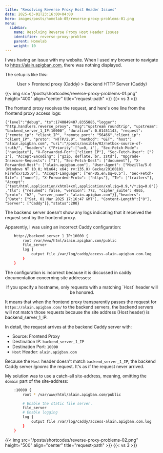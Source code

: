 ```yaml
---
title: "Resolving Reverse Proxy Host Header Issues"
date: 2025-03-01T23:16:00+04:00
hero: images/posts/homelab-05/reverse-proxy-problems-01.png
menu:
  sidebar:
    name: Resolving Reverse Proxy Host Header Issues
    identifier: reverse-proxy-problem
    parent: Homelab
    weight: 10
---
```

I was having an issue with my website. When I used my browser to navigate to https://alain.apigban.com, there was nothing displayed.

The setup is like this:

<p style="text-align:center;">User > Frontend proxy (Caddy) > Backend HTTP Server (Caddy)</p>


{{< img src="/posts/shortcodes/reverse-proxy-problems-01.png" height="400" align="center" title="request-path" >}}
{{< vs 3 >}}


The frontend proxy receives the request, and here's one line from the frontend proxy access logs:

`{"level":"debug", "ts":1740849407.8355885,"logger": "http.handlers.reverse_proxy", "msg":"upstream roundtrip", "upstream": "backend_server_1_IP:10000", "duration": 0.01451143, "request": {"remote_ip": "client_IP", "remote_port": "56466","client_ip": "client_IP", "proto": "HTTP/2.0", "method": "GET", "host": "alain.apigban.com", "uri":"/posts/ansible/02/netbox-source-of-truth/", "headers": {"Priority":["u=0, i"], "Sec-Fetch-Mode": ["navigate"], "X-Forwarded-For":["client_IP"], "Sec-Fetch-User": ["?1"], "Accept-Encoding": ["gzip, deflate, br, zstd"], "Upgrade-Insecure-Requests": ["1"], "Sec-Fetch-Dest": ["document"], "X-Forwarded-Host": ["alain.apigban.com"], "User-Agent": ["Mozilla/5.0 (Windows NT 10.0; Win64; x64; rv:135.0) Gecko/20100101 Firefox/135.0"], "Accept-Language": ["en-US,en;$q=0.5"], "Sec-Fetch-Site": ["none"], "X-Forwarded-Proto": ["https"], "Te": ["trailers"], "Accept": ["text/html,application/xhtml+xml,application/xml;$q=0.9,*/*;$q=0.8"]},"tls": {"resumed": false, "version": 772, "cipher_suite": 4865, "proto": "h2", "server_name": "alain.apigban.com"}},"headers": {"Date": ["Sat, 01 Mar 2025 17:16:47 GMT"], "Content-Length":["0"], "Server": ["Caddy"]},"status":200}`

The backend server doesn't show any logs indicating that it received the request sent by the frontend proxy.  

Apparently, I was using an incorrect Caddy configuration:

```bash
    http://backend_server_1_IP:10000 {
        root /var/www/html/alain.apigban.com/public
        file_server
        log {
            output file /var/log/caddy/access-alain.apigban.com.log
        }
    }
```

The configuration is incorrect because it is discussed in caddy documentation concerning site addresses:

<p style="text-align:center;">If you specify a hostname, only requests with a matching `Host` header will be honored.</p>

It means that when the frontend proxy transparently passes the request for `https://alain.apigban.com/` to the backend servers, the backend servers will not match those requests because the site address (Host header) is backend_server_1_IP.

In detail, the request arrives at the backend Caddy server with:

- Source: Frontend Proxy
- Destination IP: `backend_server_1_IP`
- Destination Port: `10000`
- `Host` Header: `alain.apigban.com`

Because the `Host` header doesn't match `backend_server_1_IP`, the backend Caddy server _ignores_ the request. It's as if the request never arrived.

My solution was to use a catch-all site-address, meaning, omitting the `domain` part of the site-address:

```bash
    :10000 {
        root * /var/www/html/alain.apigban.com/public

        # Enable the static file server.
        file_server
        # Enable logging
        log {
            output file /var/log/caddy/access-alain.apigban.com.log
        }
    }
```
{{< img src="/posts/shortcodes/reverse-proxy-problems-02.png" height="500" align="center" title="request-path" >}}
{{< vs 3 >}}